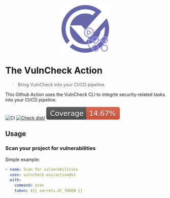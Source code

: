 <p align="center">
    <img src="/logo-action.png" align="center" alt="VulnCheck Logo" width="150" />
</p>

# The VulnCheck Action
> Bring VulnCheck into your CI/CD pipeline.

This Github Action uses the VulnCheck CLI to integrte security-related tasks into your CI/CD pipeline.

![CI](https://github.com/vulncheck-oss/action/actions/workflows/ci.yml/badge.svg)
[![Check dist/](https://github.com/vulncheck-oss/action/actions/workflows/check-dist.yml/badge.svg)](https://github.com/vulncheck-oss/action/actions/workflows/check-dist.yml)
[![Coverage](./badges/coverage.svg)](./badges/coverage.svg)

## Usage

### Scan your project for vulnerabilities

Simple example:

```yaml
- name: Scan for vulnerabilities
  uses: vulncheck-oss/action@v1
  with:
    command: scan
    token: ${{ secrets.VC_TOKEN }}
```


